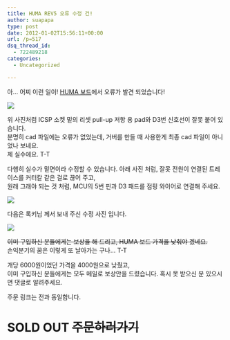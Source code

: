```yaml
---
title: HUMA REV5 오류 수정 건!
author: suapapa
type: post
date: 2012-01-02T15:56:11+00:00
url: /p=517
dsq_thread_id:
  - 722489218
categories:
  - Uncategorized

---
```

아&#8230; 어찌 이런 일이! [HUMA 보드](?p=498)에서 오류가 발견 되었습니다!

![](https://asset.homin.dev/blog/2012/01/HUMA_failfix_01.webp)

위 사진처럼 ICSP 소켓 밑의 리셋 pull-up 저항 용 pad와 D3번 신호선이 잘못 붙어 있습니다.  
분명히 cad 파일에는 오류가 없었는데, 거버를 만들 때 사용한게 최종 cad 파일이 아니었나 보네요.  
제 실수에요. T-T



다행히 실수가 밑면이라 수정할 수 있습니다. 아래 사진 처럼, 잘못 전원이 연결된 트레이스를 커터칼 같은 걸로 끊어 주고,  
원래 그래야 되는 것 처럼, MCU의 5번 핀과 D3 패드를 점핑 와이어로 연결해 주세요.

![](https://asset.homin.dev/blog/2012/01/HUMA_failfix_02.webp)

다음은 록키님 께서 보내 주신 수정 사진 입니다.

![](https://asset.homin.dev/blog/2012/01/HUMA_failfix_03.webp)

<del datetime="2012-01-04T06:48:37+00:00">이미 구입하신 분들에게는 보상을 해 드리고, HUMA 보드 가격을 낮춰야 겠네요.</del>  
손익분기의 꿈은 이렇게 또 날아가는 구나&#8230; T-T

개당 6000원이었던 가격을 4000원으로 낮췄고,  
이미 구입하신 분들에게는 모두 메일로 보상안을 드렸습니다. 혹시 못 받으신 분 있으시면 댓글로 알려주세요.

주문 링크는 전과 동일합니다.

# SOLD OUT  <del>주문하러가기 </del>

<!--
[주문하러가기 <- 클릭](https://docs.google.com/spreadsheet/viewform?hl=en_US&formkey=dDB2VU1xUDNhejhDMm5VNzFJczdva2c6MQ#gid=0)
-->